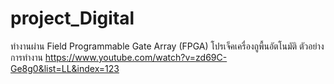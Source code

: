 # project_Digital
ทำงานผ่าน Field Programmable Gate Array (FPGA) โปรเจ็คเครื่องถูพื้นอัตโนมัติ
ตัวอย่างการทำงาน https://www.youtube.com/watch?v=zd69C-Ge8g0&list=LL&index=123
